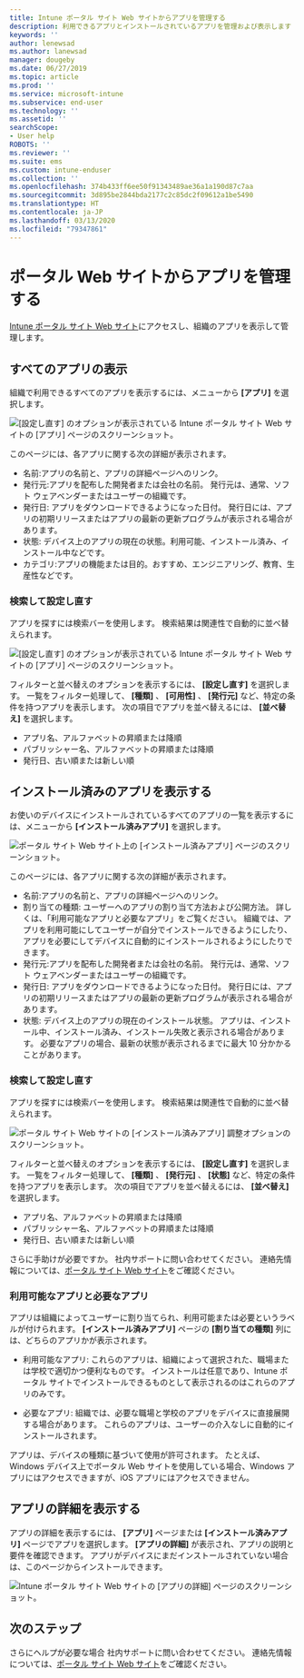 ```yaml
---
title: Intune ポータル サイト Web サイトからアプリを管理する
description: 利用できるアプリとインストールされているアプリを管理および表示します
keywords: ''
author: lenewsad
ms.author: lanewsad
manager: dougeby
ms.date: 06/27/2019
ms.topic: article
ms.prod: ''
ms.service: microsoft-intune
ms.subservice: end-user
ms.technology: ''
ms.assetid: ''
searchScope:
- User help
ROBOTS: ''
ms.reviewer: ''
ms.suite: ems
ms.custom: intune-enduser
ms.collection: ''
ms.openlocfilehash: 374b433ff6ee50f91343489ae36a1a190d87c7aa
ms.sourcegitcommit: 3d895be2844bda2177c2c85dc2f09612a1be5490
ms.translationtype: HT
ms.contentlocale: ja-JP
ms.lasthandoff: 03/13/2020
ms.locfileid: "79347861"
---
```

# <a name="manage-apps-from-the-company-portal-website"></a>ポータル Web サイトからアプリを管理する 
[Intune ポータル サイト Web サイト](https://portal.manage.microsoft.com)にアクセスし、組織のアプリを表示して管理します。 

## <a name="view-all-apps"></a>すべてのアプリの表示  
組織で利用できるすべてのアプリを表示するには、メニューから **[アプリ]** を選択します。 

   ![[設定し直す] のオプションが表示されている Intune ポータル サイト Web サイトの [アプリ] ページのスクリーンショット。](./media/intune-view-apps-1907.png)  

このページには、各アプリに関する次の詳細が表示されます。  

* 名前:アプリの名前と、アプリの詳細ページへのリンク。
* 発行元:アプリを配布した開発者または会社の名前。 発行元は、通常、ソフト ウェアベンダーまたはユーザーの組織です。  
* 発行日: アプリをダウンロードできるようになった日付。 発行日には、アプリの初期リリースまたはアプリの最新の更新プログラムが表示される場合があります。
* 状態: デバイス上のアプリの現在の状態。利用可能、インストール済み、インストール中などです。 
* カテゴリ:アプリの機能または目的。おすすめ、エンジニアリング、教育、生産性などです。  

### <a name="search-and-refine"></a>検索して設定し直す   

アプリを探すには検索バーを使用します。 検索結果は関連性で自動的に並べ替えられます。  

   ![[設定し直す] のオプションが表示されている Intune ポータル サイト Web サイトの [アプリ] ページのスクリーンショット。](./media/intune-refine-all-apps-1907.png)  

フィルターと並べ替えのオプションを表示するには、 **[設定し直す]** を選択します。 一覧をフィルター処理して、 **[種類]** 、 **[可用性]** 、 **[発行元]** など、特定の条件を持つアプリを表示します。 次の項目でアプリを並べ替えるには、 **[並べ替え]** を選択します。

* アプリ名、アルファベットの昇順または降順 
* パブリッシャー名、アルファベットの昇順または降順 
* 発行日、古い順または新しい順  

## <a name="view-installed-apps"></a>インストール済みのアプリを表示する  
お使いのデバイスにインストールされているすべてのアプリの一覧を表示するには、メニューから **[インストール済みアプリ]** を選択します。  

   ![ポータル サイト Web サイト上の [インストール済みアプリ] ページのスクリーンショット。](./media/intune-installed-apps-1907.png)  


このページには、各アプリに関する次の詳細が表示されます。  

* 名前:アプリの名前と、アプリの詳細ページへのリンク。
* 割り当ての種類: ユーザーへのアプリの割り当て方法および公開方法。 詳しくは、「利用可能なアプリと必要なアプリ」をご覧ください。 組織では、アプリを利用可能にしてユーザーが自分でインストールできるようにしたり、アプリを必要にしてデバイスに自動的にインストールされるようにしたりできます。  
* 発行元:アプリを配布した開発者または会社の名前。 発行元は、通常、ソフト ウェアベンダーまたはユーザーの組織です。  
* 発行日: アプリをダウンロードできるようになった日付。 発行日には、アプリの初期リリースまたはアプリの最新の更新プログラムが表示される場合があります。
* 状態: デバイス上のアプリの現在のインストール状態。 アプリは、インストール中、インストール済み、インストール失敗と表示される場合があります。 必要なアプリの場合、最新の状態が表示されるまでに最大 10 分かかることがあります。  

### <a name="search-and-refine"></a>検索して設定し直す  

アプリを探すには検索バーを使用します。 検索結果は関連性で自動的に並べ替えられます。  

   ![ポータル サイト Web サイトの [インストール済みアプリ] 調整オプションのスクリーンショット。](./media/intune-installed-refine-1907.png)  

フィルターと並べ替えのオプションを表示するには、 **[設定し直す]** を選択します。 一覧をフィルター処理して、 **[種類]** 、 **[発行元]** 、 **[状態]** など、特定の条件を持つアプリを表示します。 次の項目でアプリを並べ替えるには、 **[並べ替え]** を選択します。

* アプリ名、アルファベットの昇順または降順  
* パブリッシャー名、アルファベットの昇順または降順  
* 発行日、古い順または新しい順  

さらに手助けが必要ですか。 社内サポートに問い合わせてください。 連絡先情報については、[ポータル サイト Web サイト](https://go.microsoft.com/fwlink/?linkid=2010980)をご確認ください。  

### <a name="available-and-required-apps"></a>利用可能なアプリと必要なアプリ
アプリは組織によってユーザーに割り当てられ、利用可能または必要というラベルが付けられます。 **[インストール済みアプリ]** ページの **[割り当ての種類]** 列には、どちらのアプリかが表示されます。 


* 利用可能なアプリ: これらのアプリは、組織によって選択された、職場または学校で適切かつ便利なものです。 インストールは任意であり、Intune ポータル サイトでインストールできるものとして表示されるのはこれらのアプリのみです。 

* 必要なアプリ: 組織では、必要な職場と学校のアプリをデバイスに直接展開する場合があります。 これらのアプリは、ユーザーの介入なしに自動的にインストールされます。 

アプリは、デバイスの種類に基づいて使用が許可されます。 たとえば、Windows デバイス上でポータル Web サイトを使用している場合、Windows アプリにはアクセスできますが、iOS アプリにはアクセスできません。  

## <a name="view-app-details"></a>アプリの詳細を表示する  
アプリの詳細を表示するには、 **[アプリ]** ページまたは **[インストール済みアプリ]** ページでアプリを選択します。 **[アプリの詳細]** が表示され、アプリの説明と要件を確認できます。 アプリがデバイスにまだインストールされていない場合は、このページからインストールできます。 


   ![Intune ポータル サイト Web サイトの [アプリの詳細] ページのスクリーンショット。](./media/intune-app-details-1907.png)  

## <a name="next-steps"></a>次のステップ
さらにヘルプが必要な場合 社内サポートに問い合わせてください。 連絡先情報については、[ポータル サイト Web サイト](https://go.microsoft.com/fwlink/?linkid=2010980)をご確認ください。  
